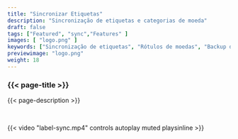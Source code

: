 ```yaml
---
title: "Sincronizar Etiquetas"
description: "Sincronização de etiquetas e categorias de moeda"
draft: false
tags: ["Featured", "sync","Features" ]
images: [ "logo.png" ]
keywords: ["Sincronização de etiquetas", "Rótulos de moedas", "Backup de metadados", "sincronização"]
previewimage: "logo.png"
weight: 18
---
```


### {{< page-title >}} 
{{< page-description >}} 

<br>


{{< video "label-sync.mp4" controls  autoplay muted playsinline >}}